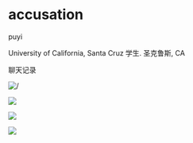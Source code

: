 # accusation

puyi

University of California, Santa Cruz  学生. 圣克鲁斯, CA

聊天记录

![/](.\assert\微信图片_20231212213849.jpg)

![](.\assert\微信图片_20231212213807.jpg)

![](.\assert\微信图片_20231212213822.jpg)

![](.\assert\微信图片_20231212213840.jpg)


